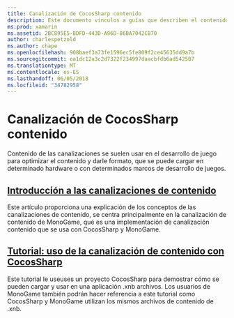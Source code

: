 ```yaml
---
title: Canalización de CocosSharp contenido
description: Este documento vínculos a guías que describen el contenido de las canalizaciones en general y la canalización de contenido CocosSharp en particular.
ms.prod: xamarin
ms.assetid: 2BC895E5-BDFD-443D-A96D-86BA7042CB70
author: charlespetzold
ms.author: chape
ms.openlocfilehash: 908baef3a73fe1596ec5fe809f2ce45635dd9a7b
ms.sourcegitcommit: ea1dc12a3c2d7322f234997daacbfdb6ad542507
ms.translationtype: MT
ms.contentlocale: es-ES
ms.lasthandoff: 06/05/2018
ms.locfileid: "34782958"
---
```

# <a name="cocossharp-content-pipeline"></a>Canalización de CocosSharp contenido

Contenido de las canalizaciones se suelen usar en el desarrollo de juego para optimizar el contenido y darle formato, que se puede cargar en determinado hardware o con determinados marcos de desarrollo de juegos.

##  <a name="introduction-to-content-pipelinesgraphics-gamescocossharpcontent-pipelineintroductionmd"></a>[Introducción a las canalizaciones de contenido](~/graphics-games/cocossharp/content-pipeline/introduction.md)

Este artículo proporciona una explicación de los conceptos de las canalizaciones de contenido, se centra principalmente en la canalización de contenido de MonoGame, que es una implementación de canalización contenido que se usa con CocosSharp y MonoGame.

##  <a name="walkthrough--using-the-content-pipeline-with-cocossharpgraphics-gamescocossharpcontent-pipelinewalkthroughmd"></a>[Tutorial: uso de la canalización de contenido con CocosSharp](~/graphics-games/cocossharp/content-pipeline/walkthrough.md)

Este tutorial le useuses un proyecto CocosSharp para demostrar cómo se pueden cargar y usar en una aplicación .xnb archivos.  Los usuarios de MonoGame también podrán hacer referencia a este tutorial como CocosSharp y MonoGame utilizan los mismos archivos de contenido de .xnb.  
